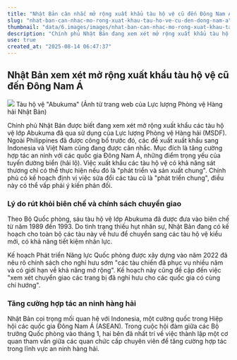 ```yaml
---
title: "Nhật Bản cân nhắc mở rộng xuất khẩu tàu hộ vệ cũ đến Đông Nam Á"
slug: "nhat-ban-can-nhac-mo-rong-xuat-khau-tau-ho-ve-cu-den-dong-nam-a"
thumbnail: "data/6.images/images/nhat-ban-can-nhac-mo-rong-xuat-khau-tau-ho-ve-cu-den-dong-nam-a.webp"
description: "Chính phủ Nhật Bản đang xem xét mở rộng xuất khẩu tàu hộ vệ lớp Abukuma đã qua sử dụng của Lực lượng Phòng vệ Hàng hải đến Philippines, Indonesia và Việt Nam, nhằm tăng cường hợp tác an ninh và quốc phòng."
use: true
created_at: "2025-08-14 06:47:37"
---
```


## Nhật Bản xem xét mở rộng xuất khẩu tàu hộ vệ cũ đến Đông Nam Á

![](/images/20250813-00000198-kyodonews-000-10-view.webp)
Tàu hộ vệ "Abukuma" (Ảnh từ trang web của Lực lượng Phòng vệ Hàng hải Nhật Bản)

Chính phủ Nhật Bản được biết đang xem xét mở rộng xuất khẩu các tàu hộ vệ lớp Abukuma đã qua sử dụng của Lực lượng Phòng vệ Hàng hải (MSDF). Ngoài Philippines đã được công bố trước đó, các đề xuất xuất khẩu sang Indonesia và Việt Nam cũng đang được cân nhắc. Mục đích là tăng cường hợp tác an ninh với các quốc gia Đông Nam Á, những điểm trọng yếu của tuyến đường biển (hải lộ). Việc xuất khẩu các tàu hộ vệ có khả năng sát thương chỉ có thể thực hiện nếu đó là "phát triển và sản xuất chung". Chính phủ có kế hoạch định vị việc sửa đổi các tàu cũ là "phát triển chung", điều này có thể vấp phải ý kiến phản đối.

### Lý do rút khỏi biên chế và chính sách chuyển giao

Theo Bộ Quốc phòng, sáu tàu hộ vệ lớp Abukuma đã được đưa vào biên chế từ năm 1989 đến 1993. Do tình trạng thiếu hụt nhân sự, Nhật Bản đang có kế hoạch cho toàn bộ các tàu này về hưu để chuyển sang các tàu hộ vệ kiểu mới, có khả năng tiết kiệm nhân lực.

Kế hoạch Phát triển Năng lực Quốc phòng được xây dựng vào năm 2022 đã nêu rõ chính sách cho nghỉ hưu sớm "các tàu chiến đã phục vụ nhiều năm và có giới hạn về khả năng mở rộng". Kế hoạch này cũng đề cập đến việc "xem xét chuyển giao các trang bị đã nghỉ hưu cho các quốc gia có cùng chí hướng".

### Tăng cường hợp tác an ninh hàng hải

Nhật Bản coi trọng mối quan hệ với Indonesia, một cường quốc trong Hiệp hội các quốc gia Đông Nam Á (ASEAN). Trong cuộc hội đàm giữa các Bộ trưởng Quốc phòng vào tháng 1, hai bên đã nhất trí về việc thành lập một cơ quan tham vấn giữa các quan chức cấp chuyên viên để tăng cường hợp tác trong lĩnh vực an ninh hàng hải.